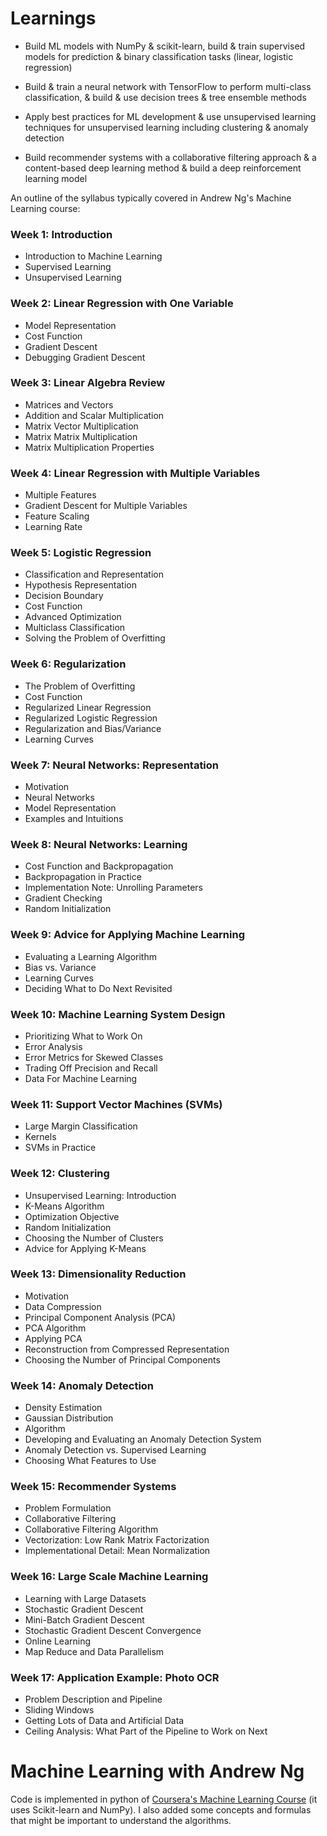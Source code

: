 # Learnings


- Build ML models with NumPy & scikit-learn, build & train supervised models for prediction & binary classification tasks (linear, logistic regression)


- Build & train a neural network with TensorFlow to perform multi-class classification, & build & use decision trees & tree ensemble methods


- Apply best practices for ML development & use unsupervised learning techniques for unsupervised learning including clustering & anomaly detection


- Build recommender systems with a collaborative filtering approach & a content-based deep learning method & build a deep reinforcement learning model

An outline of the syllabus typically covered in Andrew Ng's Machine Learning course:

### Week 1: Introduction
- Introduction to Machine Learning
- Supervised Learning
- Unsupervised Learning

### Week 2: Linear Regression with One Variable
- Model Representation
- Cost Function
- Gradient Descent
- Debugging Gradient Descent

### Week 3: Linear Algebra Review
- Matrices and Vectors
- Addition and Scalar Multiplication
- Matrix Vector Multiplication
- Matrix Matrix Multiplication
- Matrix Multiplication Properties

### Week 4: Linear Regression with Multiple Variables
- Multiple Features
- Gradient Descent for Multiple Variables
- Feature Scaling
- Learning Rate

### Week 5: Logistic Regression
- Classification and Representation
- Hypothesis Representation
- Decision Boundary
- Cost Function
- Advanced Optimization
- Multiclass Classification
- Solving the Problem of Overfitting

### Week 6: Regularization
- The Problem of Overfitting
- Cost Function
- Regularized Linear Regression
- Regularized Logistic Regression
- Regularization and Bias/Variance
- Learning Curves

### Week 7: Neural Networks: Representation
- Motivation
- Neural Networks
- Model Representation
- Examples and Intuitions

### Week 8: Neural Networks: Learning
- Cost Function and Backpropagation
- Backpropagation in Practice
- Implementation Note: Unrolling Parameters
- Gradient Checking
- Random Initialization

### Week 9: Advice for Applying Machine Learning
- Evaluating a Learning Algorithm
- Bias vs. Variance
- Learning Curves
- Deciding What to Do Next Revisited

### Week 10: Machine Learning System Design
- Prioritizing What to Work On
- Error Analysis
- Error Metrics for Skewed Classes
- Trading Off Precision and Recall
- Data For Machine Learning

### Week 11: Support Vector Machines (SVMs)
- Large Margin Classification
- Kernels
- SVMs in Practice

### Week 12: Clustering
- Unsupervised Learning: Introduction
- K-Means Algorithm
- Optimization Objective
- Random Initialization
- Choosing the Number of Clusters
- Advice for Applying K-Means

### Week 13: Dimensionality Reduction
- Motivation
- Data Compression
- Principal Component Analysis (PCA)
- PCA Algorithm
- Applying PCA
- Reconstruction from Compressed Representation
- Choosing the Number of Principal Components

### Week 14: Anomaly Detection
- Density Estimation
- Gaussian Distribution
- Algorithm
- Developing and Evaluating an Anomaly Detection System
- Anomaly Detection vs. Supervised Learning
- Choosing What Features to Use

### Week 15: Recommender Systems
- Problem Formulation
- Collaborative Filtering
- Collaborative Filtering Algorithm
- Vectorization: Low Rank Matrix Factorization
- Implementational Detail: Mean Normalization

### Week 16: Large Scale Machine Learning
- Learning with Large Datasets
- Stochastic Gradient Descent
- Mini-Batch Gradient Descent
- Stochastic Gradient Descent Convergence
- Online Learning
- Map Reduce and Data Parallelism

### Week 17: Application Example: Photo OCR
- Problem Description and Pipeline
- Sliding Windows
- Getting Lots of Data and Artificial Data
- Ceiling Analysis: What Part of the Pipeline to Work on Next


# Machine Learning with Andrew Ng

Code is implemented in python of [Coursera's Machine Learning Course](https://www.coursera.org/specializations/machine-learning-introduction) (it uses Scikit-learn and NumPy). I also added some concepts and formulas that might be important to understand the algorithms.
